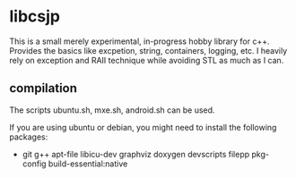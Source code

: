 # libcsjp
This is a small merely experimental, in-progress hobby library for c++.
Provides the basics like excpetion, string, containers, logging, etc.
I heavily rely on exception and RAII technique while avoiding STL as much as I can.

## compilation

The scripts ubuntu.sh, mxe.sh, android.sh can be used.

If you are using ubuntu or debian, you might need to install the following packages:

 - git g++ apt-file libicu-dev graphviz doxygen devscripts filepp pkg-config build-essential:native

